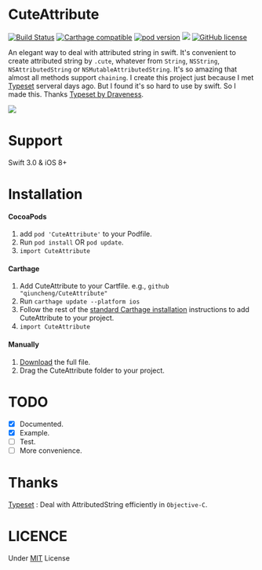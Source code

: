 CuteAttribute
===
[![Build Status](https://travis-ci.org/qiuncheng/CuteAttribute.svg?branch=master)](https://travis-ci.org/qiuncheng/CuteAttribute)
[![Carthage compatible](https://img.shields.io/badge/Carthage-compatible-4BC51D.svg?style=flat)](https://github.com/Carthage/Carthage)
[![pod version](https://img.shields.io/badge/Pod-v1.0-brightgreen.svg)](https://cocoapods.org/pods/CuteAttribute)
[![](https://img.shields.io/badge/Swift-3.0-yellowgreen.svg)](https://github.com/qiuncheng/CuteAttribute)
[![GitHub license](https://img.shields.io/badge/license-MIT-blue.svg)](https://raw.githubusercontent.com/qiuncheng/NoticeBar/master/LICENSE)

An elegant way to deal with attributed string in swift. It's convenient to create attributed string by `.cute`, whatever from `String`, `NSString`, `NSAttributedString` or `NSMutableAttributedString`. It's so amazing that almost all methods support `chaining`. I create this project just because I met [Typeset](http://github.com/draveness/typeset) serveral days ago. But I found it's so hard to use by swift. So I made this. Thanks [Typeset by Draveness](http://github.com/draveness/typeset).

![](https://github.com/qiuncheng/CuteAttribute/blob/master/Images/screenshot.png)

Support
===
Swift 3.0 & iOS 8+

Installation
===
#### CocoaPods
1. add `pod 'CuteAttribute'` to your Podfile.
2. Run `pod install` OR `pod update`.
3. `import CuteAttribute`

#### Carthage
1. Add CuteAttribute to your Cartfile. e.g., `github "qiuncheng/CuteAttribute"`
2. Run `carthage update --platform ios`
3. Follow the rest of the [standard Carthage installation](https://github.com/Carthage/Carthage#adding-frameworks-to-an-application) instructions to add CuteAttribute to your project.
4. `import CuteAttribute`

#### Manually
1. [Download](https://github.com/qiuncheng/CuteAttribute/archive/master.zip) the full file.
2. Drag the CuteAttribute folder to your project.

TODO
===
- [x] Documented.
- [x] Example.
- [ ] Test.
- [ ] More convenience.

Thanks
===
[Typeset](http://github.com/draveness/typeset) : Deal with AttributedString efficiently in `Objective-C`.

LICENCE
===
Under [MIT](https://github.com/qiuncheng/CuteAttribute/blob/master/LICENSE) License

